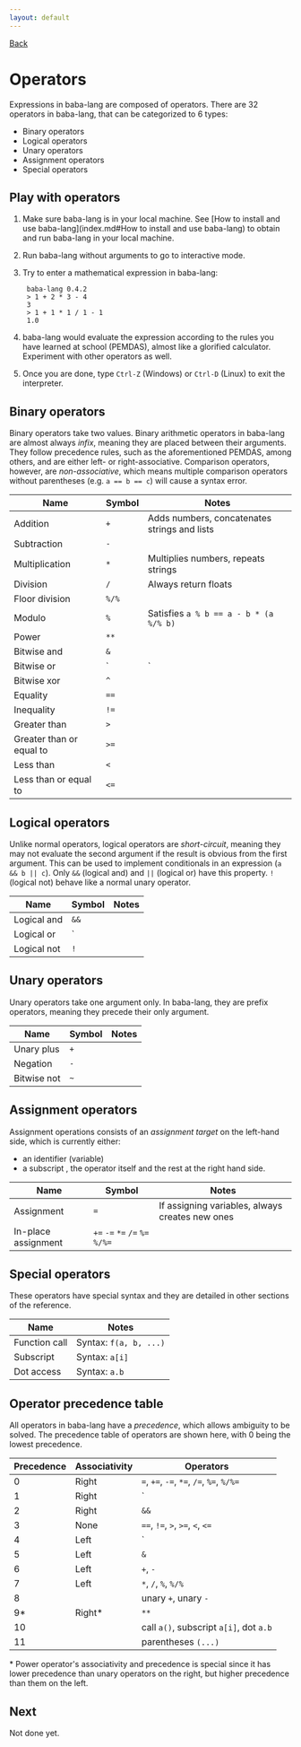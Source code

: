```yaml
---
layout: default
---
```



[Back](index.md)


# Operators

Expressions in baba-lang are composed of operators. There are 32 operators in baba-lang, that can be categorized to 6 types:
* Binary operators
* Logical operators
* Unary operators
* Assignment operators
* Special operators


## Play with operators

1. Make sure baba-lang is in your local machine. See [How to install and use baba-lang](index.md#How to install and use baba-lang) to obtain and run baba-lang in your local machine.
2. Run baba-lang without arguments to go to interactive mode.
3. Try to enter a mathematical expression in baba-lang:

        baba-lang 0.4.2
        > 1 + 2 * 3 - 4
        3
        > 1 + 1 * 1 / 1 - 1
        1.0

4. baba-lang would evaluate the expression according to the rules you have learned at school (PEMDAS), almost like a glorified calculator. Experiment with other operators as well.
5. Once you are done, type `Ctrl-Z` (Windows) or `Ctrl-D` (Linux) to exit the interpreter.


## Binary operators

Binary operators take two values. Binary arithmetic operators in baba-lang are almost always *infix*, meaning they are placed between their arguments. They follow precedence rules, such as the aforementioned PEMDAS, among others, and are either left- or right-associative. Comparison operators, however, are *non-associative*, which means multiple comparison operators without parentheses (e.g. `a == b == c`) will cause a syntax error.

| Name                     | Symbol | Notes |
| ------------------------ | ------ | - |
| Addition                 | `+`    | Adds numbers, concatenates strings and lists |
| Subtraction              | `-`    | |
| Multiplication           | `*`    | Multiplies numbers, repeats strings |
| Division                 | `/`    | Always return floats |
| Floor division           | `%/%`  | |
| Modulo                   | `%`    | Satisfies `a % b == a - b * (a %/% b)` |
| Power                    | `**`   | |
| Bitwise and              | `&`    | |
| Bitwise or               | `|`    | |
| Bitwise xor              | `^`    | |
| Equality                 | `==`   | |
| Inequality               | `!=`   | |
| Greater than             | `>`    | |
| Greater than or equal to | `>=`   | |
| Less than                | `<`    | |
| Less than or equal to    | `<=`   | |


## Logical operators

Unlike normal operators, logical operators are *short-circuit*, meaning they may not evaluate the second argument if the result is obvious from the first argument. This can be used to implement conditionals in an expression (`a && b || c`). Only `&&` (logical and) and `||` (logical or) have this property. `!` (logical not) behave like a normal unary operator.

| Name        | Symbol | Notes |
| ----------- | ------ | - |
| Logical and | `&&`   | |
| Logical or  | `||`   | |
| Logical not | `!`    | |


## Unary operators

Unary operators take one argument only. In baba-lang, they are prefix operators, meaning they precede their only argument.

| Name        | Symbol | Notes |
| ----------- | ------ | - |
| Unary plus  | `+`    | |
| Negation    | `-`    | |
| Bitwise not | `~`    | |


## Assignment operators

Assignment operations consists of an *assignment target* on the left-hand side, which is currently either:
* an identifier (variable)
* a subscript
, the operator itself and the rest at the right hand side.

| Name                | Symbol                          | Notes |
| ------------------- | ------------------------------- | - |
| Assignment          | `=`                             | If assigning variables, always creates new ones |
| In-place assignment | `+=` `-=` `*=` `/=` `%=` `%/%=` | |


## Special operators

These operators have special syntax and they are detailed in other sections of the reference.

| Name          | Notes |
| ------------- | - |
| Function call | Syntax: `f(a, b, ...)` |
| Subscript     | Syntax: `a[i]` |
| Dot access    | Syntax: `a.b` |


## Operator precedence table

All operators in baba-lang have a *precedence*, which allows ambiguity to be solved. The precedence table of operators are shown here, with 0 being the lowest precedence.

| Precedence | Associativity | Operators |
| ---------- | ------------- | - |
| 0          | Right         | `=`, `+=`, `-=`, `*=`, `/=`, `%=`, `%/%=` |
| 1          | Right         | `||` |
| 2          | Right         | `&&` |
| 3          | None          | `==`, `!=`, `>`, `>=`, `<`, `<=` |
| 4          | Left          | `|`, `^` |
| 5          | Left          | `&` |
| 6          | Left          | `+`, `-` |
| 7          | Left          | `*`, `/`, `%`, `%/%` |
| 8          |               | unary `+`, unary `-` |
| 9\*        | Right\*       | `**` |
| 10         |               | call `a()`, subscript `a[i]`, dot `a.b` |
| 11         |               | parentheses `(...)` |

\* Power operator's associativity and precedence is special since it has lower precedence than unary operators on the right, but higher precedence than them on the left.


## Next

Not done yet.